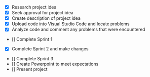 - [x] Research project idea
- [x] Seek approval for project idea
- [x] Create description of project idea
- [x] Upload code into Visual Studio Code and locate problems
- [x] Analyze code and comment any problems that were encountered
- [] Complete Sprint 1
- [x] Complete Sprint 2 and make changes
- [] Complete Sprint 3
- [] Create Powerpoint to meet expectations
- [] Present project